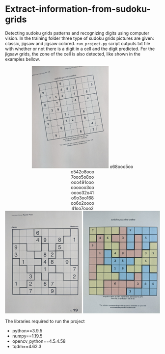 # Extract-information-from-sudoku-grids

Detecting sudoku grids patterns and recognizing digits using computer vision. In the training folder three type of sudoku grids pictures are given: classic, jigsaw and jigsaw colored. <code>run_project.py</code> script outputs txt file with whether or not there is a digit in a cell and the digit predicted. For the jigsaw grids, the zone of the cell is also detected, like shown in the examples bellow.

<div align='center' min-width=820>
  <div float='left'><img src='training/clasic/06.jpg' width=250 float='left'>
o68ooo5oo<br>
o542o8ooo<br>
7ooo5o8oo<br>
ooo491ooo<br>
oooooo3oo<br>
oooo32o41<br>
o9o3oo168<br>
oo6o2oooo<br>
  41oo7ooo2</div>
  <img src='training/jigsaw/06.jpg' width=250 float='right' >
  <img src='training/jigsaw/02.jpg' width=250 float='right' >
</div>

The libraries required to run the project
<ul>
  <li>python==3.9.5</li>
  <li>numpy==1.19.5</li>
  <li>opencv_python==4.5.4.58</li>
  <li>tqdm==4.62.3</li>
</ul>
